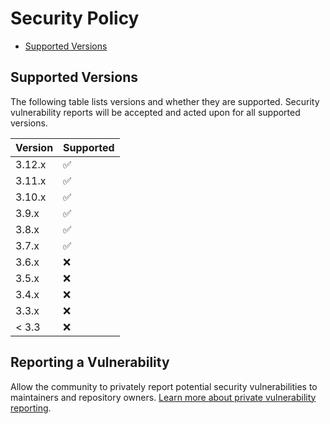 # Security Policy

<!-- START doctoc generated TOC please keep comment here to allow auto update -->
<!-- DON'T EDIT THIS SECTION, INSTEAD RE-RUN doctoc TO UPDATE -->

- [Supported Versions](#supported-versions)

<!-- END doctoc generated TOC please keep comment here to allow auto update -->

## Supported Versions

The following table lists versions and whether they are supported. Security
vulnerability reports will be accepted and acted upon for all supported
versions.

| Version | Supported          |
| ------- | ------------------ |
| 3.12.x  | :white_check_mark: |
| 3.11.x  | :white_check_mark: |
| 3.10.x  | :white_check_mark: |
| 3.9.x   | :white_check_mark: |
| 3.8.x   | :white_check_mark: |
| 3.7.x   | :white_check_mark: |
| 3.6.x   | :x:                |
| 3.5.x   | :x:                |
| 3.4.x   | :x:                |
| 3.3.x   | :x:                |
| < 3.3   | :x:                |

## Reporting a Vulnerability

Allow the community to privately report potential security vulnerabilities to maintainers and repository owners.
[Learn more about private vulnerability reporting](https://docs.github.com/en/code-security/security-advisories/guidance-on-reporting-and-writing/privately-reporting-a-security-vulnerability).
